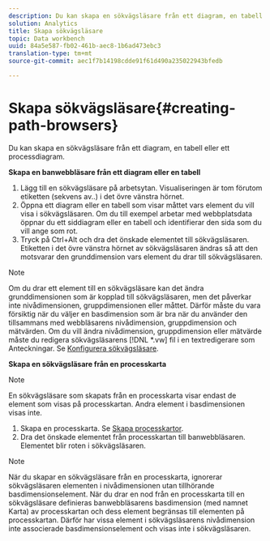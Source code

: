 ```yaml
---
description: Du kan skapa en sökvägsläsare från ett diagram, en tabell eller ett processdiagram.
solution: Analytics
title: Skapa sökvägsläsare
topic: Data workbench
uuid: 84a5e587-fb02-461b-aec8-1b6ad473ebc3
translation-type: tm+mt
source-git-commit: aec1f7b14198cdde91f61d490a235022943bfedb

---
```



# Skapa sökvägsläsare{#creating-path-browsers}

Du kan skapa en sökvägsläsare från ett diagram, en tabell eller ett processdiagram.

**Skapa en banwebbläsare från ett diagram eller en tabell**

1. Lägg till en sökvägsläsare på arbetsytan. Visualiseringen är tom förutom etiketten (sekvens av..) i det övre vänstra hörnet.
1. Öppna ett diagram eller en tabell som visar måttet vars element du vill visa i sökvägsläsaren. Om du till exempel arbetar med webbplatsdata öppnar du ett siddiagram eller en tabell och identifierar den sida som du vill ange som rot.
1. Tryck på Ctrl+Alt och dra det önskade elementet till sökvägsläsaren. Etiketten i det övre vänstra hörnet av sökvägsläsaren ändras så att den motsvarar den grunddimension vars element du drar till sökvägsläsaren.

>[!NOTE]
>
>Om du drar ett element till en sökvägsläsare kan det ändra grunddimensionen som är kopplad till sökvägsläsaren, men det påverkar inte nivådimensionen, gruppdimensionen eller måttet. Därför måste du vara försiktig när du väljer en basdimension som är bra när du använder den tillsammans med webbläsarens nivådimension, gruppdimension och mätvärden. Om du vill ändra nivådimension, gruppdimension eller mätvärde måste du redigera sökvägsläsarens [!DNL *.vw] fil i en textredigerare som Anteckningar. Se [Konfigurera sökvägsläsare](../../../../home/c-get-started/c-intf-anlys-ftrs/t-config-path-brwsr.md#task-bbb3ddaa140a414f984b697c2b8202a3).

**Skapa en sökvägsläsare från en processkarta**

>[!NOTE]
>
>En sökvägsläsare som skapats från en processkarta visar endast de element som visas på processkartan. Andra element i basdimensionen visas inte.

1. Skapa en processkarta. Se [Skapa processkartor](../../../../home/c-get-started/c-analysis-vis/c-proc-maps/c-create-proc-maps.md#concept-daf5b14dae7a442191611b1b9c1122bf).
1. Dra det önskade elementet från processkartan till banwebbläsaren. Elementet blir roten i sökvägsläsaren.

>[!NOTE]
>
>När du skapar en sökvägsläsare från en processkarta, ignorerar sökvägsläsaren elementen i nivådimensionen utan tillhörande basdimensionselement. När du drar en nod från en processkarta till en sökvägsläsare definieras banwebbläsarens basdimension (med namnet Karta) av processkartan och dess element begränsas till elementen på processkartan. Därför har vissa element i sökvägsläsarens nivådimension inte associerade basdimensionselement och visas inte i sökvägsläsaren.

